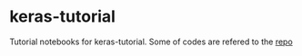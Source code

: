 # keras-tutorial
Tutorial notebooks for keras-tutorial. Some of codes are refered to the [repo](https://github.com/erhwenkuo/deep-learning-with-keras-notebooks)
